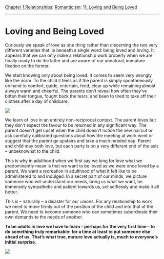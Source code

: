 [Chapter 1.Relationships](https://www.theschooloflife.com/thebookoflife/category/relationships/): [Romanticism](https://www.theschooloflife.com/thebookoflife/category/relationships/romanticism/): [11. Loving and Being Loved](https://www.theschooloflife.com/thebookoflife/on-loving-and-being-loved/)

* * *

# Loving and Being Loved

Curiously we speak of love as one thing rather than discerning the two very different varieties that lie beneath a single word: being loved and loving. It appears that we can only make a relationship work properly when we are finally ready to do the latter and are aware of our unnatural, immature fixation on the former.

We start knowing only about being loved. It comes to seem very wrongly like the norm. To the child it feels as if the parent is simply spontaneously on hand to comfort, guide, entertain, feed, clear up while remaining almost always warm and cheerful. The parents don’t reveal how often they’ve bitten their tongue, fought back the tears, and been to tired to take off their clothes after a day of childcare.

![](https://s-media-cache-ak0.pinimg.com/originals/1d/ea/91/1dea91cd535a8343edd22fbf0d26426d.jpg)

We learn of love in an entirely non-reciprocal context. The parent loves but they don’t expect the favour to be returned in any significant way. The parent doesn’t get upset when the child doesn’t notice the new haircut or ask carefully calibrated questions about how the meeting at work went or suggest that the parent go upstairs and take a much needed nap. Parent and child may both love, but each party is on a very different end of the axis – unbeknownst to the child.

This is why in adulthood when we first say we long for love what we predominantly mean is that we want to be loved as we were once loved by a parent. We want a recreation in adulthood of what it felt like to be administered to and indulged. In a secret part of our minds, we picture someone who will understand our needs, bring us what we want, be immensely sympathetic and patient towards us, act selflessly and make it all better.

This is – naturally – a disaster for our unions. For any relationship to work we need to move firmly out of the position of the child and into that of the parent. We need to become someone who can sometimes subordinate their own demands to the needs of another.

**To be adults in love we have to learn – perhaps for the very first time – to do something truly remarkable: for a time at least to put someone else ahead of us. That’s what true, mature love actually is, much to everyone’s initial surprise. &nbsp;**

[![](https://img.youtube.com/vi/NhyfBi-Ad4c/0.jpg)](https://www.youtube.com/embed/NhyfBi-Ad4c '')
